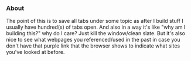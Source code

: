 ### About
The point of this is to save all tabs under some topic as after I build stuff I usually have hundred(s) of tabs open. And also in a way it's like "why am I building this?" why do I care? Just kill the window/clean slate. But it's also nice to see what webpages you referenced/used in the past in case you don't have that purple link that the browser shows to indicate what sites you've looked at before.